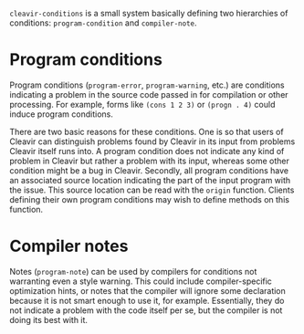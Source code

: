 `cleavir-conditions` is a small system basically defining two hierarchies of conditions: `program-condition` and `compiler-note`.

# Program conditions

Program conditions (`program-error`, `program-warning`, etc.) are conditions indicating a problem in the source code passed in for compilation or other processing. For example, forms like `(cons 1 2 3)` or `(progn . 4)` could induce program conditions.

There are two basic reasons for these conditions. One is so that users of Cleavir can distinguish problems found by Cleavir in its input from problems Cleavir itself runs into. A program condition does not indicate any kind of problem in Cleavir but rather a problem with its input, whereas some other condition might be a bug in Cleavir. Secondly, all program conditions have an associated source location indicating the part of the input program with the issue. This source location can be read with the `origin` function. Clients defining their own program conditions may wish to define methods on this function.

# Compiler notes

Notes (`program-note`) can be used by compilers for conditions not warranting even a style warning. This could include compiler-specific optimization hints, or notes that the compiler will ignore some declaration because it is not smart enough to use it, for example. Essentially, they do not indicate a problem with the code itself per se, but the compiler is not doing its best with it.
